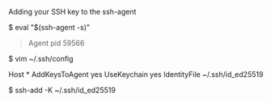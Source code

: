 Adding your SSH key to the ssh-agent

$ eval "$(ssh-agent -s)"
> Agent pid 59566

$ vim ~/.ssh/config

Host *
  AddKeysToAgent yes
  UseKeychain yes
  IdentityFile ~/.ssh/id_ed25519

$ ssh-add -K ~/.ssh/id_ed25519  
